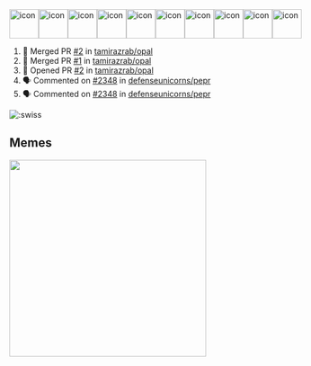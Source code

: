 
<div style="display: flex; align-items: flex-start;"><img src="https://techstack-generator.vercel.app/js-icon.svg" alt="icon" width="52" height="52" /><img src="https://techstack-generator.vercel.app/ts-icon.svg" alt="icon" width="52" height="52" /><img src="https://techstack-generator.vercel.app/storybook-icon.svg" alt="icon" width="52" height="52" /><img src="https://techstack-generator.vercel.app/webpack-icon.svg" alt="icon" width="52" height="52" /><img src="https://techstack-generator.vercel.app/docker-icon.svg" alt="icon" width="52" height="52" /><img src="https://techstack-generator.vercel.app/kubernetes-icon.svg" alt="icon" width="52" height="52" /><img src="https://techstack-generator.vercel.app/nginx-icon.svg" alt="icon" width="52" height="52" /><img src="https://techstack-generator.vercel.app/aws-icon.svg" alt="icon" width="52" height="52" /><img src="https://techstack-generator.vercel.app/restapi-icon.svg" alt="icon" width="52" height="52" /><img src="https://techstack-generator.vercel.app/graphql-icon.svg" alt="icon" width="52" height="52" /></div>

<!--START_SECTION:activity-->
1. 🎉 Merged PR [#2](https://github.com/tamirazrab/opal/pull/2) in [tamirazrab/opal](https://github.com/tamirazrab/opal)
2. 🎉 Merged PR [#1](https://github.com/tamirazrab/opal/pull/1) in [tamirazrab/opal](https://github.com/tamirazrab/opal)
3. 💪 Opened PR [#2](https://github.com/tamirazrab/opal/pull/2) in [tamirazrab/opal](https://github.com/tamirazrab/opal)
4. 🗣 Commented on [#2348](https://github.com/defenseunicorns/pepr/pull/2348#issuecomment-3013630913) in [defenseunicorns/pepr](https://github.com/defenseunicorns/pepr)
5. 🗣 Commented on [#2348](https://github.com/defenseunicorns/pepr/pull/2348#issuecomment-3012621607) in [defenseunicorns/pepr](https://github.com/defenseunicorns/pepr)
<!--END_SECTION:activity-->

![:swiss](https://count.getloli.com/@swiss?name=swiss&theme=random&padding=7&offset=0&align=top&scale=1&pixelated=1&darkmode=auto&num=6921)

## Memes
<img src="https://subreddit-memes.vercel.app/api/meme" width="350px"/> 

<!-- ![Self Help](https://user-images.githubusercontent.com/74038190/212284094-e50ceae2-de86-4dd6-9f9c-a3ebcb3ede9e.gif) -->